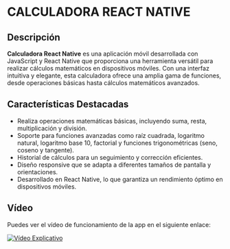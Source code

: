 # CALCULADORA REACT NATIVE

## Descripción

**Calculadora React Native** es una aplicación móvil desarrollada con JavaScript y React Native que proporciona una herramienta versátil para realizar cálculos matemáticos en dispositivos móviles. Con una interfaz intuitiva y elegante, esta calculadora ofrece una amplia gama de funciones, desde operaciones básicas hasta cálculos matemáticos avanzados. 

## Características Destacadas

- Realiza operaciones matemáticas básicas, incluyendo suma, resta, multiplicación y división.
- Soporte para funciones avanzadas como raíz cuadrada, logaritmo natural, logaritmo base 10, factorial y funciones trigonométricas (seno, coseno y tangente).
- Historial de cálculos para un seguimiento y corrección eficientes.
- Diseño responsive que se adapta a diferentes tamaños de pantalla y orientaciones.
- Desarrollado en React Native, lo que garantiza un rendimiento óptimo en dispositivos móviles.

## Vídeo 

Puedes ver el vídeo de funcionamiento de la app en el siguiente enlace:

[![Vídeo Explicativo](https://www.youtube.com/watch?v=Z3b6RJQ7eKo)](https://www.youtube.com/watch?v=Z3b6RJQ7eKo)

